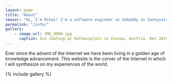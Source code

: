 ```yaml
---
layout: page
title: "About"
teaser: "Hi, I'm Mihai! I'm a software engineer at GoDaddy in Sunnyvale."
permalink: "/info/"
gallery:
    - image_url: IMG_9966.jpg
      caption: Ice skating at Rathausplatz in Vienna, Austria. Dec 2019.
---
```

Ever since the advent of the Internet we have been living in a golden age of knowledge advancement. This website is the corner of the Internet in which I will synthesize on my experiences of the world.

{% include gallery %}
